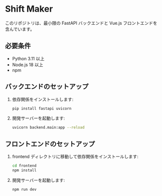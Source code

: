 # Shift Maker

このリポジトリは、最小限の FastAPI バックエンドと Vue.js フロントエンドを含んでいます。

## 必要条件
- Python 3.11 以上
- Node.js 18 以上
- npm

## バックエンドのセットアップ
1. 依存関係をインストールします:
   ```bash
   pip install fastapi uvicorn
   ```
2. 開発サーバーを起動します:
   ```bash
   uvicorn backend.main:app --reload
   ```

## フロントエンドのセットアップ
1. frontend ディレクトリに移動して依存関係をインストールします:
   ```bash
   cd frontend
   npm install
   ```
2. 開発サーバーを起動します:
   ```bash
   npm run dev
   ```
